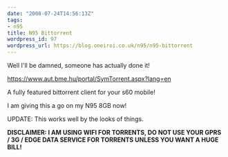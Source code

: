 ```yaml
---
date: "2008-07-24T14:56:13Z"
tags:
- n95
title: N95 Bittorrent
wordpress_id: 97
wordpress_url: https://blog.oneiroi.co.uk/n95/n95-bittorrent
---
```

Well I'll be damned, someone has actually done it!

<a href="https://www.aut.bme.hu/portal/SymTorrent.aspx?lang=en">https://www.aut.bme.hu/portal/SymTorrent.aspx?lang=en</a>

A fully featured bittorrent client for your s60 mobile!

I am giving this a go on my N95 8GB now!

UPDATE: This works well by the looks of things.

<strong>DISCLAIMER: I AM USING WIFI FOR TORRENTS, DO NOT USE YOUR GPRS / 3G / EDGE DATA SERVICE FOR TORRENTS UNLESS YOU WANT A HUGE BILL!</strong>
